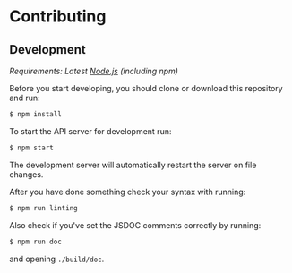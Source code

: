 # Contributing

## Development

_Requirements: Latest [Node.js][node-js] (including npm)_

Before you start developing, you should clone or download this repository and run:

```bash
$ npm install
```

To start the API server for development run:

```bash
$ npm start
```

The development server will automatically restart the server on file changes.

After you have done something check your syntax with running:

```bash
$ npm run linting
```

Also check if you've set the JSDOC comments correctly by running:

```bash
$ npm run doc
```

and opening `./build/doc`.

[node-js]: https://nodejs.org/en/
